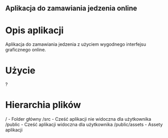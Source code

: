 ## Aplikacja do zamawiania jedzenia online
# Opis aplikacji
Aplikacja do zamawiania jedzenia z użyciem wygodnego interfejsu graficznego online.

# Użycie
?

# Hierarchia plików

/ - Folder główny
/src - Cześć aplikacji nie widoczna dla użytkownika
/public - Cześć aplikacji widoczna dla użytkownika
/public/assets - Assety aplikacji